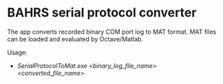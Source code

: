 # BAHRS serial protocol converter

The app converts recorded binary COM port log to MAT format. MAT files can be loaded and evaluated by Octave/Matlab.

Usage:

- *SerialProtocolToMat.exe <binary_log_file_name> <converted_file_name>*